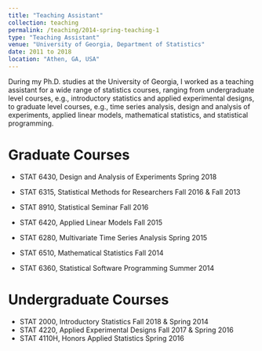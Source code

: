 ```yaml
---
title: "Teaching Assistant"
collection: teaching
permalink: /teaching/2014-spring-teaching-1
type: "Teaching Assistant"
venue: "University of Georgia, Department of Statistics"
date: 2011 to 2018
location: "Athen, GA, USA"
---
```


During my Ph.D. studies at the University of Georgia, I worked as a teaching assistant for a wide range of statistics courses, ranging from undergraduate level courses, e.g., introductory statistics and applied experimental designs, to graduate level courses, e.g., time series analysis, design and analysis of experiments, applied linear models, mathematical statistics, and statistical programming.

# Graduate Courses
* STAT 6430, Design and Analysis of Experiments Spring 2018 
* STAT 6315, Statistical Methods for Researchers Fall 2016 & Fall 2013
* STAT 8910, Statistical Seminar Fall 2016
* STAT 6420,  Applied Linear Models Fall 2015
* STAT 6280, Multivariate  Time Series Analysis Spring 2015

* STAT 6510, Mathematical Statistics Fall 2014

* STAT 6360, Statistical Software Programming Summer 2014 

# Undergraduate Courses
* STAT 2000,  Introductory Statistics Fall 2018 & Spring 2014
* STAT 4220, Applied Experimental Designs Fall 2017 & Spring 2016
* STAT 4110H, Honors Applied Statistics    Spring 2016 
